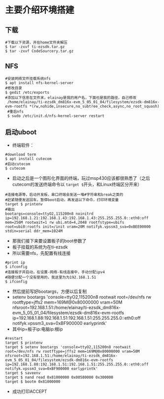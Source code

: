 # 主要介绍环境搭建

## 下载

```shell
#下载以下资源，并在home文件夹解压
$ tar -zxvf ti-ezsdk.tar.gz 
$ tar -zxvf CodeSourcery.tar.gz 
```

## NFS

```shell
#安装网络文件挂载系统nfs
$ apt install nfs-kernel-server
#修改目录
$ gedit /etc/exports
#添加以下信息在文件末，elainay是我的用户名，下面也是我的路径，自己修改
 /home/elainay/ti-ezsdk_dm816x-evm_5_05_01_04/filesystem/ezsdk-dm816x-evm-rootfs *(rw,nohide,insecure,no_subtree_check,async,no_root_squash)
 #重启nfs
 $ sudo /etc/init.d/nfs-kernel-server restart
```

## 启动uboot

- 终端软件：

```shell
#download term
$ apt install cutecom
#启动cutecom
$ cutecom
```

- 启动之后是一个图形化界面的终端，玩过msp430应该都很熟悉了（之后cutecom的发送终端命令以 `target $`开头，和Linux终端区分开来）

```shell
#连接电源等，启动开发板，串口终端会发送一堆#字符串和break之类的
#赶紧随便发送回车，暂停boot启动，再发送以下命令，打印环境变量
target $ printenv
#输出
bootargs=console=ttyO2,115200n8 noinitrd ip=192.168.1.21:192.168.1.43:192.168.1.43:255.255.255.0::eth0:off mem=256M rootwait=1 rw ubi.mtd=4,2048 rootfstype=ubifs root=ubi0:rootfs init=/init vram=20M notifyk.vpssm3_sva=0xBEE00000 stdin=serial ddr_mem=1024M
```

- 那我们接下来要设置板子的boot参数了
- 板子挂载的系统为在ti-ezsdk
- 所以需要nfs，先配置有线连接

```shell
#print ip
$ ifconfig
#连接板子并启动，在设置-网络-有线连接中，手动分配ipv4
#随便分配一个没有使用的，我这里为为192.168.1.51
$ ifconfig
```

- 然后提前写好bootargs，方便以后复制
- setenv bootargs 'console=ttyO2,115200n8 rootwait root=/dev/nfs rw rootftype=jffs2 mem=169M@0x80000000 vram=50M  nfsroot=192.168.1.51:/home/elainay/ti-ezsdk_dm816x-evm_5_05_01_04/filesystem/ezsdk-dm816x-evm-rootfs ip=192.168.1.88:192.168.1.51:192.168.1.51:255.255.255.0::eth0:off notifyk.vpssm3_sva=0xBF900000 earlyprintk'
- 其中ip=板子ip:电脑ip:根ip

```shell
#restart
target $ printenv
target $ setenv bootargs 'console=ttyO2,115200n8 rootwait root=/dev/nfs rw rootftype=jffs2 mem=169M@0x80000000 vram=50M  nfsroot=192.168.1.51:/home/elainay/ti-ezsdk_dm816x-evm_5_05_01_04/filesystem/ezsdk-dm816x-evm-rootfs ip=192.168.1.88:192.168.1.51:192.168.1.51:255.255.255.0::eth0:off notifyk.vpssm3_sva=0xBF900000 earlyprintk'
target $ saveenv
target $ nand read 0x81000000 0x00580000 0x300000
target $ bootm 0x81000000
```

- 成功打印ACCEPT
